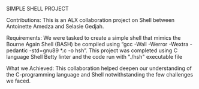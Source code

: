 SIMPLE SHELL PROJECT

Contributions: This is an ALX collaboration project on Shell between Antoinette Amedza and Selasie Gedjah.

Requirements: We were tasked to create a simple shell that mimics the Bourne Again Shell (BASH) be compiled using “gcc -Wall -Werror -Wextra -pedantic -std=gnu89 *.c -o hsh”. This project was completed using C language Shell Betty linter and the code run with "./hsh" executable file

What we Achieved: This collaboration helped deepen our understanding of the C-programming language and Shell notwithstanding the few challenges we faced.
